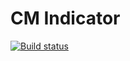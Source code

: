 # CM Indicator

[![Build status](https://ci.appveyor.com/api/projects/status/3s4exc1r6hbh1khd?svg=true)](https://ci.appveyor.com/project/Vasilij-jV/containersmap)